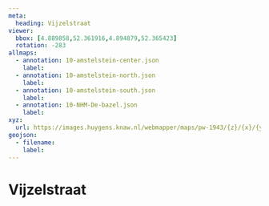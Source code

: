 ```yaml
---
meta:
  heading: Vijzelstraat
viewer:
  bbox: [4.889858,52.361916,4.894879,52.365423]
  rotation: -283
allmaps:
  - annotation: 10-amstelstein-center.json 
    label:
  - annotation: 10-amstelstein-north.json 
    label:    
  - annotation: 10-amstelstein-south.json 
    label: 
  - annotation: 10-NHM-De-bazel.json 
    label: 
xyz: 
  url: https://images.huygens.knaw.nl/webmapper/maps/pw-1943/{z}/{x}/{y}.png
geojson: 
  - filename: 
    label: 
---
```

# Vijzelstraat

